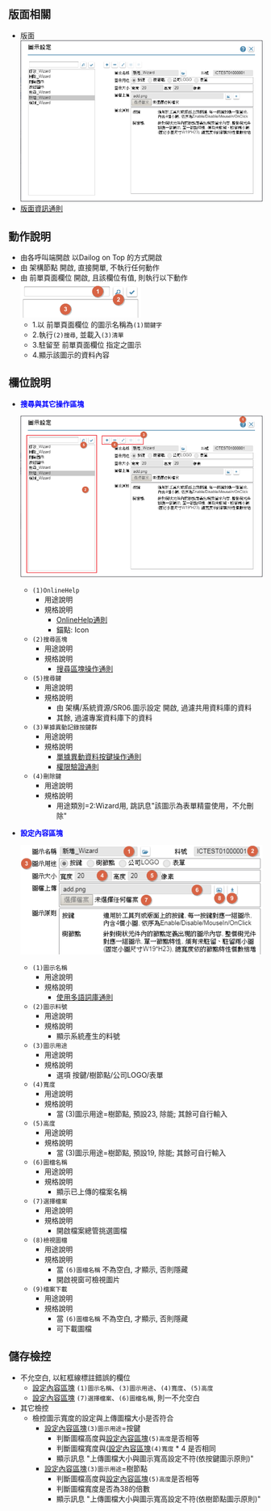 ## <div id="layout">版面相關</div>
* 版面</br>
    ![pic][image_icon]
* [版面資訊通則][link_ruleother1]
		
## <div id="form-action">動作說明</div>
* 由各呼叫端開啟 以Dailog on Top 的方式開啟		
* 由 架構節點 開啟, 直接開單, 不執行任何動作		
* 由 前單頁面欄位 開啟, 且該欄位有值, 則執行以下動作</br>
    ![pic][image_action1]
    * 1.以 前單頁面欄位 的圖示名稱為`(1)關鍵字`
	* 2.執行`(2)搜尋`, 並載入`(3)清單`
	* 3.駐留至 前單頁面欄位 指定之圖示
	* 4.顯示該圖示的資料內容	    

## <div id="object-desc">欄位說明</div>
* <p id="fieldbreak1" style="color:blue;font-weight:bold">搜尋與其它操作區塊</p>

    ![pic][image_fieldbreak1]
    * `(1)OnlineHelp`
        * 用途說明
        * 規格說明
            * [OnlineHelp通則][link_ruleother2]
            * 錨點: Icon
    * `(2)搜尋區塊`
        * 用途說明
        * 規格說明
            * [搜尋區塊操作通則][link_rulebutton1]
    * `(5)搜尋鍵`
        * 用途說明
        * 規格說明
            * 由 架構/系統資源/SR06.圖示設定 開啟, 過濾共用資料庫的資料
            * 其餘, 過濾專案資料庫下的資料
    * `(3)單據異動記錄按鍵群`
        * 用途說明
        * 規格說明
            * [單據異動資料按鍵操作通則][link_rulebutton2]
            * [權限驗證通則][link_ruleother6]
    * `(4)刪除鍵`
        * 用途說明
        * 規格說明    
            * 用途類別=2:Wizard用, 跳訊息"該圖示為表單精靈使用，不允刪除"
* <p id="fieldbreak2" style="color:blue;font-weight:bold">設定內容區塊</p>

    ![pic][image_fieldbreak2]
    * `(1)圖示名稱`
        * 用途說明
        * 規格說明
            * [使用多語詞庫通則][link_ruledialog2]
    * `(2)圖示料號`
        * 用途說明
        * 規格說明
            * 顯示系統產生的料號
    * `(3)圖示用途`
        * 用途說明
        * 規格說明
            * 選項 按鍵/樹節點/公司LOGO/表單    
    * `(4)寬度`
        * 用途說明
        * 規格說明
            * 當 (3)圖示用途=樹節點, 預設23, 除能; 其餘可自行輸入
    * `(5)高度`
        * 用途說明
        * 規格說明
            * 當 (3)圖示用途=樹節點, 預設19, 除能; 其餘可自行輸入
    * `(6)圖檔名稱`
        * 用途說明
        * 規格說明
            * 顯示已上傳的檔案名稱
    * `(7)選擇檔案`
        * 用途說明
        * 規格說明
            * 開啟檔案總管挑選圖檔
    * `(8)檢視圖檔`
        * 用途說明
        * 規格說明
            * 當 `(6)圖檔名稱` 不為空白, 才顯示, 否則隱藏
            * 開啟視窗可檢視圖片
    * `(9)檔案下載`
        * 用途說明
        * 規格說明
            * 當 `(6)圖檔名稱` 不為空白, 才顯示, 否則隱藏
            * 可下載圖檔

## <div id="save-action">儲存檢控</div>
* 不允空白, 以紅框線標註錯誤的欄位
    * [設定內容區塊][link_fieldbreak2] `(1)圖示名稱`、`(3)圖示用途`、`(4)寬度`、`(5)高度`
    * [設定內容區塊][link_fieldbreak2] `(7)選擇檔案`、`(6)圖檔名稱`, 則一不允空白
* 其它檢控
    * 檢控圖示寬度的設定與上傳圖檔大小是否符合
        * [設定內容區塊][link_fieldbreak2]`(3)圖示用途`=按鍵
            * 判斷圖檔高度與[設定內容區塊][link_fieldbreak2]`(5)高度`是否相等
            * 判斷圖檔寬度與([設定內容區塊][link_fieldbreak2]`(4)寬度` * 4 是否相同
            * 顯示訊息 "上傳圖檔大小與圖示寬高設定不符(依按鍵圖示原則)"
        * [設定內容區塊][link_fieldbreak2]`(3)圖示用途`=樹節點
            * 判斷圖檔高度與[設定內容區塊][link_fieldbreak2]`(5)高度`是否相等
            * 判斷圖檔寬度是否為38的倍數
            * 顯示訊息 "上傳圖檔大小與圖示寬高設定不符(依樹節點圖示原則)"

<!-- 圖片 -->
[image_icon]:attachment/Icon.png
[image_action1]:attachment/action1.png
[image_fieldbreak1]:attachment/fieldbreak1.png
[image_fieldbreak2]:attachment/fieldbreak2.png

<!-- 超連結 -->
[link_fieldbreak2]:#fieldbreak2 "設定內容區塊"
[link_ruleother1]:../RulesOther/README#ruleother1 "共用通則_其它/版面資訊通則"
[link_ruleother2]:../RulesOther/README#ruleother2 "共用通則_其它/OnlineHelp通則"
[link_ruleother6]:../RulesOther/README#ruleother6 "共用通則_其它/權限驗証通則"
[link_rulebutton1]:../RulesButton/README#rulebutton1 "共用通則_操作按鍵/搜尋區塊操作通則"
[link_rulebutton2]:../RulesButton/README#rulebutton2 "共用通則_操作按鍵/單據異動資料按鍵操作通則"
[link_ruledialog2]:../RulesDialog/README#ruledialog2 "共用通則_開啟單據/使用多語詞庫通則"


